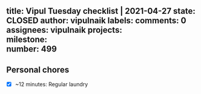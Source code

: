 title:	Vipul Tuesday checklist | 2021-04-27
state:	CLOSED
author:	vipulnaik
labels:	
comments:	0
assignees:	vipulnaik
projects:	
milestone:	
number:	499
--
## Personal  chores

- [x] ~12 minutes: Regular laundry
